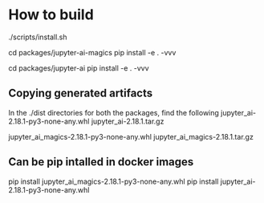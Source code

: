 # How to build 

./scripts/install.sh

cd packages/jupyter-ai-magics
pip install -e . -vvv

cd packages/jupyter-ai
pip install -e . -vvv

## Copying generated artifacts

In the ./dist directories for both the packages, find the following
jupyter_ai-2.18.1-py3-none-any.whl
jupyter_ai-2.18.1.tar.gz

jupyter_ai_magics-2.18.1-py3-none-any.whl 
jupyter_ai_magics-2.18.1.tar.gz

## Can be pip intalled in docker images
pip install jupyter_ai_magics-2.18.1-py3-none-any.whl 
pip install jupyter_ai-2.18.1-py3-none-any.whl

